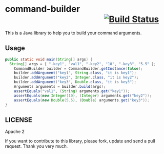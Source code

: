 command-builder <div align="right">[![Build Status](https://travis-ci.org/yangshuan/command-builder.svg?branch=develop)](https://travis-ci.org/yangshuan/command-builder)</div>
===============

This is a Java library to help you to build your command arguments.

## Usage

``` java
public static void main(String[] args) {
  String[] args = { "-key1", "val1", "-key2", "10", "-key3", "5.5" };
	CommandBuilder builder = CommandBuilder.getInstance(false);
	builder.addArgument("key1", String.class, "it is key1");
	builder.addArgument("key2", Integer.class, "it is key2");
	builder.addArgument("key3", Double.class, "it is key3");
	Arguments arguments = builder.build(args);
	assertEquals("val1", (String) arguments.get("key1"));
	assertEquals(new Integer(10), (Integer) arguments.get("key2"));
	assertEquals(new Double(5.5), (Double) arguments.get("key3"));
}
```


## LICENSE
Apache 2

If you want to contribute to this library, please fork, update and send a pull request.
Thank you very much.
